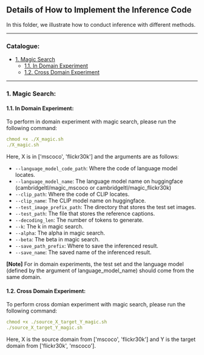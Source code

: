 ## Details of How to Implement the Inference Code

In this folder, we illustrate how to conduct inference with different methods.

****
### Catalogue:
* <a href='#magic_search'>1. Magic Search</a>
    * <a href='#in_domain_magic_search'>1.1. In Domain Experiment</a>
    * <a href='#cross_domain_magic_search'>1.2. Cross Domain Experiment</a>


****

<span id='magic_search'/>

### 1. Magic Search:

<span id='in_domain_magic_search'/>

#### 1.1. In Domain Experiment:

To perform in domain experiment with magic search, please run the following command:
```yaml
chmod +x ./X_magic.sh
./X_magic.sh
```

Here, X is in ['mscoco', 'flickr30k'] and the arguments are as follows:
* `--language_model_code_path`: Where the code of language model locates. 
* `--language_model_name`: The language model name on huggingface (cambridgeltl/magic_mscoco or cambridgeltl/magic_flickr30k) 
* `--clip_path`: Where the code of CLIP locates.
* `--clip_name`: The CLIP model name on huggingface. 
* `--test_image_prefix_path`: The directory that stores the test set images. 
* `--test_path`: The file that stores the reference captions. 
* `--decoding_len`: The number of tokens to generate. 
* `--k`: The k in magic search. 
* `--alpha`: The alpha in magic search. 
* `--beta`: The beta in magic search. 
* `--save_path_prefix`: Where to save the inferenced result. 
* `--save_name`: The saved name of the inferenced result. 

**[Note]** For in domain experiments, the test set and the language model (defined by the argument of language_model_name) should come from the same domain.

<span id='cross_domain_magic_search'/>

#### 1.2. Cross Domain Experiment:

To perform cross domian experiment with magic search, please run the following command:
```yaml
chmod +x ./source_X_target_Y_magic.sh
./source_X_target_Y_magic.sh
```
Here, X is the source domain from ['mscoco', 'flickr30k'] and Y is the target domain from ['flickr30k', 'mscoco']. 
